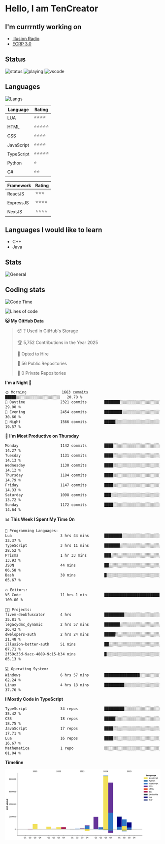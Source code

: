 # Hello, I am TenCreator

## I'm currrntly working on
- [Illusion Radio](https://illusionradio.co.uk/)
- [ECRP 3.0](http://github.com/Emerald-Coast-Roleplay/)

## Status
![status](https://api.statusbadges.me/badge/status/518334475038359555?simple=true&style=for-the-badge)
![playing](https://api.statusbadges.me/badge/playing/518334475038359555?style=for-the-badge)
![vscode](https://api.statusbadges.me/badge/vscode/518334475038359555?style=for-the-badge)

## Languages
![Langs](https://github-readme-stats.vercel.app/api/top-langs/?username=tencreator&layout=compact&theme=radical)


|Language|Rating|
|--------|------|
|LUA|⭐️⭐️⭐️⭐️|
|HTML|⭐️⭐️⭐️⭐️⭐️|
|CSS|⭐️⭐️⭐️⭐️|
|JavaScript|⭐️⭐️⭐️⭐️|
|TypeScript|⭐️⭐️⭐️⭐️⭐️|
|Python|⭐️|
|C#|⭐️⭐️ |

|Framework|Rating|
|--------|------|
|ReactJS|⭐️⭐️⭐|
|ExpressJS|⭐️⭐️⭐️⭐️|
|NextJS|⭐️⭐️⭐⭐️|

## Languages I would like to learn
- C++
- Java

## Stats
![General](https://github-readme-stats.vercel.app/api?username=tencreator&show_icons=true&theme=radical)

## Coding stats

<!--START_SECTION:waka-->
![Code Time](http://img.shields.io/badge/Code%20Time-723%20hrs%2015%20mins-blue)

![Lines of code](https://img.shields.io/badge/From%20Hello%20World%20I%27ve%20Written-2.5%20million%20lines%20of%20code-blue)

**🐱 My GitHub Data** 

> 📦 ? Used in GitHub's Storage 
 > 
> 🏆 5,752 Contributions in the Year 2025
 > 
> 💼 Opted to Hire
 > 
> 📜 56 Public Repositories 
 > 
> 🔑 0 Private Repositories 
 > 
**I'm a Night 🦉** 

```text
🌞 Morning                1663 commits        █████░░░░░░░░░░░░░░░░░░░░   20.78 % 
🌆 Daytime                2321 commits        ███████░░░░░░░░░░░░░░░░░░   29.00 % 
🌃 Evening                2454 commits        ████████░░░░░░░░░░░░░░░░░   30.66 % 
🌙 Night                  1566 commits        █████░░░░░░░░░░░░░░░░░░░░   19.57 % 
```
📅 **I'm Most Productive on Thursday** 

```text
Monday                   1142 commits        ████░░░░░░░░░░░░░░░░░░░░░   14.27 % 
Tuesday                  1131 commits        ████░░░░░░░░░░░░░░░░░░░░░   14.13 % 
Wednesday                1130 commits        ████░░░░░░░░░░░░░░░░░░░░░   14.12 % 
Thursday                 1184 commits        ████░░░░░░░░░░░░░░░░░░░░░   14.79 % 
Friday                   1147 commits        ████░░░░░░░░░░░░░░░░░░░░░   14.33 % 
Saturday                 1098 commits        ███░░░░░░░░░░░░░░░░░░░░░░   13.72 % 
Sunday                   1172 commits        ████░░░░░░░░░░░░░░░░░░░░░   14.64 % 
```


📊 **This Week I Spent My Time On** 

```text
💬 Programming Languages: 
Lua                      3 hrs 44 mins       ████████░░░░░░░░░░░░░░░░░   33.37 % 
TypeScript               3 hrs 11 mins       ███████░░░░░░░░░░░░░░░░░░   28.52 % 
Prisma                   1 hr 33 mins        ███░░░░░░░░░░░░░░░░░░░░░░   13.93 % 
JSON                     44 mins             ██░░░░░░░░░░░░░░░░░░░░░░░   06.58 % 
Bash                     38 mins             █░░░░░░░░░░░░░░░░░░░░░░░░   05.67 % 

🔥 Editors: 
VS Code                  11 hrs 1 min        █████████████████████████   100.00 % 

🐱‍💻 Projects: 
fivem-deobfuscator       4 hrs               █████████░░░░░░░░░░░░░░░░   35.81 % 
legacydmc_dynamic        2 hrs 57 mins       ███████░░░░░░░░░░░░░░░░░░   26.42 % 
dwelopers-auth           2 hrs 24 mins       █████░░░░░░░░░░░░░░░░░░░░   21.48 % 
illusion-better-auth     51 mins             ██░░░░░░░░░░░░░░░░░░░░░░░   07.71 % 
2f59c35d-9acc-4889-9c15-b34 mins             █░░░░░░░░░░░░░░░░░░░░░░░░   05.13 % 

💻 Operating System: 
Windows                  6 hrs 57 mins       ████████████████░░░░░░░░░   62.24 % 
Linux                    4 hrs 13 mins       █████████░░░░░░░░░░░░░░░░   37.76 % 
```

**I Mostly Code in TypeScript** 

```text
TypeScript               34 repos            █████████░░░░░░░░░░░░░░░░   35.42 % 
CSS                      18 repos            █████░░░░░░░░░░░░░░░░░░░░   18.75 % 
JavaScript               17 repos            ████░░░░░░░░░░░░░░░░░░░░░   17.71 % 
Lua                      16 repos            ████░░░░░░░░░░░░░░░░░░░░░   16.67 % 
Mathematica              1 repo              ░░░░░░░░░░░░░░░░░░░░░░░░░   01.04 % 
```



**Timeline**

![Lines of Code chart](https://raw.githubusercontent.com/tencreator/tencreator/main/assets/bar_graph.png)


<!--END_SECTION:waka-->
